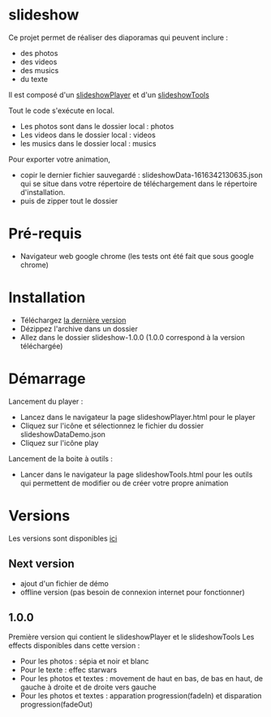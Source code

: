 # slideshow

Ce projet permet de réaliser des diaporamas qui peuvent inclure : 
- des photos
- des videos
- des musics
- du texte

Il est composé d'un [slideshowPlayer](documentation/slideshowPlayer.md) et d'un [slideshowTools](documentation/slideshowTools.md)

Tout le code s'exécute en local.
- Les photos sont dans le dossier local : photos
- Les videos dans le dossier local : videos
- les musics dans le dossier local : musics

Pour exporter votre animation, 
- copir le dernier fichier sauvegardé : slideshowData-1616342130635.json qui se situe dans votre répertoire de téléchargement dans le répertoire d'installation.
- puis de zipper tout le dossier 

# Pré-requis
- Navigateur web google chrome (les tests ont été fait que sous google chrome)

# Installation
- Téléchargez [la dernière version](https://github.com/Rejan73/slideshow/releases/)
- Dézippez l'archive dans un dossier
- Allez dans le dossier slideshow-1.0.0 (1.0.0 correspond à la version téléchargée)

# Démarrage
Lancement du player : 
- Lancez dans le navigateur la page slideshowPlayer.html pour le player
- Cliquez sur l'icône et sélectionnez le fichier du dossier slideshowDataDemo.json
- Cliquez sur l'icône play

Lancement de la boite à outils :
- Lancer dans le navigateur la page slideshowTools.html pour les outils qui permettent de modifier ou de créer votre propre animation


# Versions

Les versions sont disponibles [ici](https://github.com/Rejan73/slideshow/releases/)

## Next version 
- ajout d'un fichier de démo
- offline version (pas besoin de connexion internet pour fonctionner)

## 1.0.0
Première version qui contient le slideshowPlayer et le slideshowTools 
Les effects disponibles dans cette version :
- Pour les photos : sépia et noir et blanc
- Pour le texte : effec starwars
- Pour les photos et textes : movement de haut en bas, de bas en haut, de gauche à droite et de droite vers gauche
- Pour les photos et textes : apparation progression(fadeIn) et disparation progression(fadeOut)
